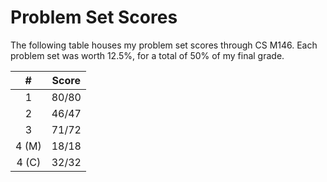 # Problem Set Scores

The following table houses my problem set scores through CS M146. Each problem set was worth 12.5%, for a total of 50% of my final grade.

| **#** | **Score** |
|:-----:|:---------:|
| 1     | 80/80     |
| 2     | 46/47     |
| 3     | 71/72     |
| 4 (M) | 18/18     |
| 4 (C) | 32/32     |